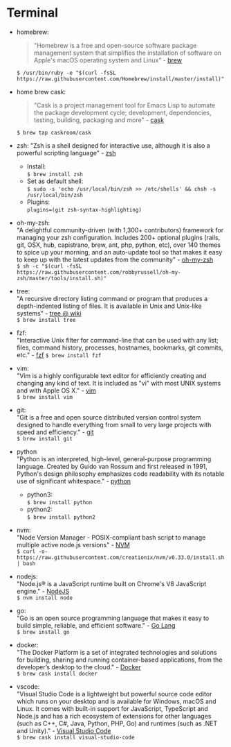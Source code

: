 # Terminal

* homebrew:  
    > "Homebrew is a free and open-source software package management system that simplifies the installation of software on Apple's macOS operating system and Linux" - [brew](https://brew.sh/)  

    ```$ /usr/bin/ruby -e "$(curl -fsSL https://raw.githubusercontent.com/Homebrew/install/master/install)"```
* home brew cask:  
    > "Cask is a project management tool for Emacs Lisp to automate the package development cycle; development, dependencies, testing, building, packaging and more" - [cask](https://cask.readthedocs.io)  

    ```$ brew tap caskroom/cask```  
* zsh: 
"Zsh is a shell designed for interactive use, although it is also a powerful scripting language" - [zsh](http://www.zsh.org)
    * Install:  
    ```$ brew install zsh```
    * Set as default shell:  
    ```$ sudo -s 'echo /usr/local/bin/zsh >> /etc/shells' && chsh -s /usr/local/bin/zsh```
    * Plugins:  
    ```plugins=(git zsh-syntax-highlighting)```
* oh-my-zsh:  
"A delightful community-driven (with 1,300+ contributors) framework for managing your zsh configuration. Includes 200+ optional plugins (rails, git, OSX, hub, capistrano, brew, ant, php, python, etc), over 140 themes to spice up your morning, and an auto-update tool so that makes it easy to keep up with the latest updates from the community" - [oh-my-zsh](https://ohmyz.sh/)  
```$ sh -c "$(curl -fsSL https://raw.githubusercontent.com/robbyrussell/oh-my-zsh/master/tools/install.sh)"```  
* tree:  
"A recursive directory listing command or program that produces a depth-indented listing of files. It is available in Unix and Unix-like systems" - [tree @ wiki](https://en.wikipedia.org/wiki/Tree_(command))  
```$ brew install tree```  
* fzf:  
"Interactive Unix filter for command-line that can be used with any list; files, command history, processes, hostnames, bookmarks, git commits, etc." - [fzf](https://github.com/junegunn/fzf)
```$ brew install fzf```
* vim:  
"Vim is a highly configurable text editor for efficiently creating and changing any kind of text. It is included as "vi" with most UNIX systems and with Apple OS X." - [vim](https://www.vim.org/)  
```$ brew install vim```
* git:  
"Git is a free and open source distributed version control system designed to handle everything from small to very large projects with speed and efficiency." - [git](https://git-scm.com/)  
```$ brew install git```  
* python   
"Python is an interpreted, high-level, general-purpose programming language. Created by Guido van Rossum and first released in 1991, Python's design philosophy emphasizes code readability with its notable use of significant whitespace." - [python](https://www.python.org/)  
    * python3:  
    ```$ brew install python```  
    * python2:  
    ```$ brew install python2```
* nvm:  
"Node Version Manager - POSIX-compliant bash script to manage multiple active node.js versions" - [NVM](https://github.com/nvm-sh/nvm)  
```$ curl -o- https://raw.githubusercontent.com/creationix/nvm/v0.33.0/install.sh | bash```
* nodejs:  
"Node.js® is a JavaScript runtime built on Chrome's V8 JavaScript engine." - [NodeJS](https://nodejs.org)  
```$ nvm install node```
* go:  
"Go is an open source programming language that makes it easy to build simple, reliable, and efficient software." - [Go Lang](https://golang.org/)  
```$ brew install go```
* docker:  
"The Docker Platform is a set of integrated technologies and solutions for building, sharing and running container-based applications, from the developer’s desktop to the cloud." - [Docker](https://www.docker.com)  
```$ brew cask install docker```
* vscode:  
"Visual Studio Code is a lightweight but powerful source code editor which runs on your desktop and is available for Windows, macOS and Linux. It comes with built-in support for JavaScript, TypeScript and Node.js and has a rich ecosystem of extensions for other languages (such as C++, C#, Java, Python, PHP, Go) and runtimes (such as .NET and Unity)." - [Visual Studio Code](https://code.visualstudio.com/)  
```$ brew cask install visual-studio-code```